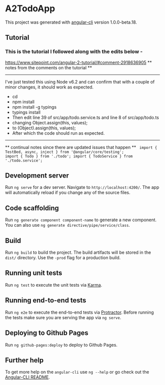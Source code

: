 # A2TodoApp

This project was generated with [angular-cli](https://github.com/angular/angular-cli) version 1.0.0-beta.18.

## Tutorial 
### This is the tutorial I followed along with the edits below - 
https://www.sitepoint.com/angular-2-tutorial/#comment-2918636905
 ** notes from the comments on the tutorial **
 *********************************************
I've just tested this using Node v6.2 and can confirm that with a couple of minor changes, it should work as expected.
- cd <your todo app>
- npm install
- npm install -g typings
- typings install
- Then edit line 39 of src/app/todo.service.ts and line 8 of src/app/todo.ts 
- changing Object.assign(this, values); 
- to (<any>Object).assign(this, values);
- After which the code should run as expected.
 *********************************************
** continual notes since there are updated issues that happen **
    <code>
    import { TestBed, async, inject } from '@angular/core/testing';
    import  { Todo } from './todo';
    import { TodoService } from './todo.service';
    </code>


## Development server
Run `ng serve` for a dev server. Navigate to `http://localhost:4200/`. The app will automatically reload if you change any of the source files.

## Code scaffolding

Run `ng generate component component-name` to generate a new component. You can also use `ng generate directive/pipe/service/class`.

## Build

Run `ng build` to build the project. The build artifacts will be stored in the `dist/` directory. Use the `-prod` flag for a production build.

## Running unit tests

Run `ng test` to execute the unit tests via [Karma](https://karma-runner.github.io).

## Running end-to-end tests

Run `ng e2e` to execute the end-to-end tests via [Protractor](http://www.protractortest.org/).
Before running the tests make sure you are serving the app via `ng serve`.

## Deploying to Github Pages

Run `ng github-pages:deploy` to deploy to Github Pages.

## Further help

To get more help on the `angular-cli` use `ng --help` or go check out the [Angular-CLI README](https://github.com/angular/angular-cli/blob/master/README.md).
